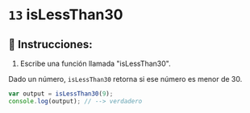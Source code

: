 # `13` isLessThan30

## 📝 Instrucciones:

1. Escribe una función llamada "isLessThan30".

Dado un número, `isLessThan30` retorna si ese número es menor de 30.

```Javascript
var output = isLessThan30(9);
console.log(output); // --> verdadero
```